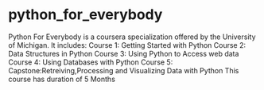 # python_for_everybody
Python For Everybody is a coursera specialization offered by the University of Michigan.
It includes:
 Course 1: Getting Started with Python
 Course 2: Data Structures in Python
 Course 3: Using Python to Access web data
 Course 4: Using Databases with Python
 Course 5: Capstone:Retreiving,Processing and Visualizing Data with Python
This course has duration of 5 Months
 
